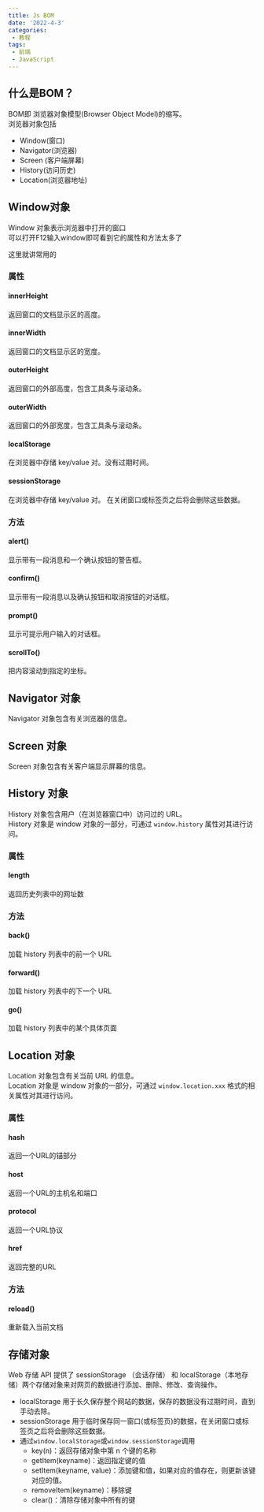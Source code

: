 ```yaml
---
title: Js BOM
date: '2022-4-3'
categories:
 - 教程
tags:
 - 前端
 - JavaScript
---
```


## 什么是BOM？
BOM即 浏览器对象模型(Browser Object Model)的缩写。<br>
浏览器对象包括
- Window(窗口)
- Navigator(浏览器)
- Screen (客户端屏幕)
- History(访问历史)
- Location(浏览器地址)

## Window对象
Window 对象表示浏览器中打开的窗口<br>
可以打开F12输入window即可看到它的属性和方法太多了<br>

这里就讲常用的
### 属性
#### innerHeight
返回窗口的文档显示区的高度。
#### innerWidth
返回窗口的文档显示区的宽度。
#### outerHeight
返回窗口的外部高度，包含工具条与滚动条。
#### outerWidth
返回窗口的外部宽度，包含工具条与滚动条。
#### localStorage
在浏览器中存储 key/value 对。没有过期时间。
#### sessionStorage
在浏览器中存储 key/value 对。 在关闭窗口或标签页之后将会删除这些数据。

### 方法
#### alert()
显示带有一段消息和一个确认按钮的警告框。
#### confirm()
显示带有一段消息以及确认按钮和取消按钮的对话框。
#### prompt()
显示可提示用户输入的对话框。
#### scrollTo()
把内容滚动到指定的坐标。

## Navigator 对象
Navigator 对象包含有关浏览器的信息。

## Screen 对象
Screen 对象包含有关客户端显示屏幕的信息。

## History 对象
History 对象包含用户（在浏览器窗口中）访问过的 URL。<br>
History 对象是 window 对象的一部分，可通过 `window.history` 属性对其进行访问。
### 属性
#### length
返回历史列表中的网址数
### 方法
#### back()
加载 history 列表中的前一个 URL
#### forward()
加载 history 列表中的下一个 URL
#### go()
加载 history 列表中的某个具体页面

## Location 对象
Location 对象包含有关当前 URL 的信息。<br>
Location 对象是 window 对象的一部分，可通过 `window.location.xxx` 格式的相关属性对其进行访问。
### 属性
#### hash
返回一个URL的锚部分
#### host
返回一个URL的主机名和端口
#### protocol
返回一个URL协议
#### href
返回完整的URL
### 方法
#### reload()
重新载入当前文档

## 存储对象
Web 存储 API 提供了 sessionStorage （会话存储） 和 localStorage（本地存储）两个存储对象来对网页的数据进行添加、删除、修改、查询操作。
- localStorage 用于长久保存整个网站的数据，保存的数据没有过期时间，直到手动去除。
- sessionStorage 用于临时保存同一窗口(或标签页)的数据，在关闭窗口或标签页之后将会删除这些数据。
- 通过`window.localStorage`或`window.sessionStorage`调用
    - key(n)：返回存储对象中第 n 个键的名称
    - getItem(keyname)：返回指定键的值
    - setItem(keyname, value)：添加键和值，如果对应的值存在，则更新该键对应的值。
    - removeItem(keyname)：移除键
    - clear()：清除存储对象中所有的键